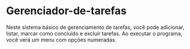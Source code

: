 # Gerenciador-de-tarefas
Neste sistema básico de gerenciamento de tarefas, você pode adicionar, listar, marcar como concluído e excluir tarefas. Ao executar o programa, você verá um menu com opções numeradas.
